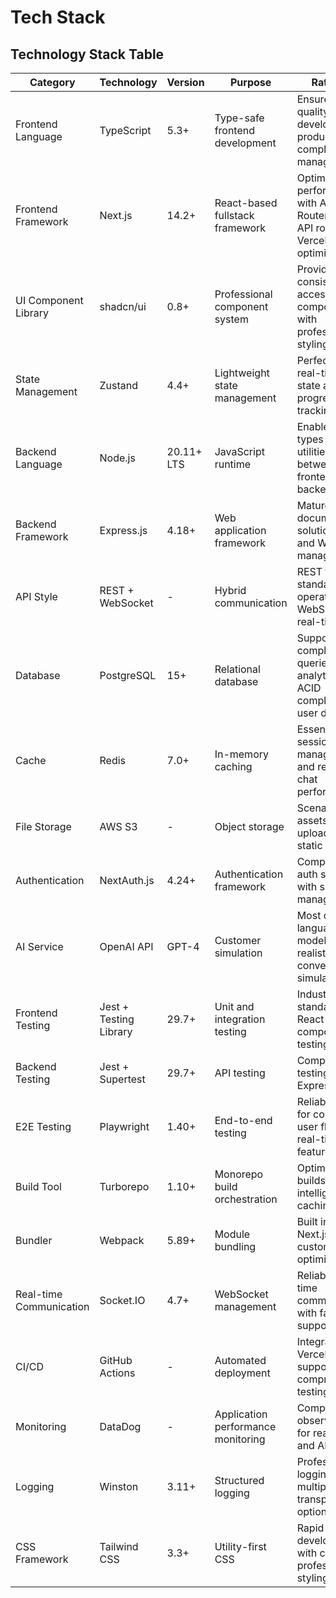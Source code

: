 # Tech Stack

## Technology Stack Table

| Category                | Technology             | Version    | Purpose                            | Rationale                                                                         |
| ----------------------- | ---------------------- | ---------- | ---------------------------------- | --------------------------------------------------------------------------------- |
| Frontend Language       | TypeScript             | 5.3+       | Type-safe frontend development     | Ensures code quality and developer productivity for complex state management      |
| Frontend Framework      | Next.js                | 14.2+      | React-based fullstack framework    | Optimal performance with App Router, built-in API routes, and Vercel optimization |
| UI Component Library    | shadcn/ui              | 0.8+       | Professional component system      | Provides consistent, accessible components with professional styling              |
| State Management        | Zustand                | 4.4+       | Lightweight state management       | Perfect for real-time chat state and user progress tracking                       |
| Backend Language        | Node.js                | 20.11+ LTS | JavaScript runtime                 | Enables shared types and utilities between frontend and backend                   |
| Backend Framework       | Express.js             | 4.18+      | Web application framework          | Mature, well-documented solution for API and WebSocket management                 |
| API Style               | REST + WebSocket       | -          | Hybrid communication               | REST for standard operations, WebSocket for real-time chat                        |
| Database                | PostgreSQL             | 15+        | Relational database                | Supports complex queries for analytics and ACID compliance for user data          |
| Cache                   | Redis                  | 7.0+       | In-memory caching                  | Essential for session management and real-time chat performance                   |
| File Storage            | AWS S3                 | -          | Object storage                     | Scenario assets, user uploads, and static content                                 |
| Authentication          | NextAuth.js            | 4.24+      | Authentication framework           | Comprehensive auth solution with session management                               |
| AI Service              | OpenAI API             | GPT-4      | Customer simulation                | Most capable language model for realistic conversation simulation                 |
| Frontend Testing        | Jest + Testing Library | 29.7+      | Unit and integration testing       | Industry standard for React component testing                                     |
| Backend Testing         | Jest + Supertest       | 29.7+      | API testing                        | Comprehensive testing for Express.js APIs                                         |
| E2E Testing             | Playwright             | 1.40+      | End-to-end testing                 | Reliable testing for complex user flows with real-time features                   |
| Build Tool              | Turborepo              | 1.10+      | Monorepo build orchestration       | Optimized builds with intelligent caching                                         |
| Bundler                 | Webpack                | 5.89+      | Module bundling                    | Built into Next.js with custom optimizations                                      |
| Real-time Communication | Socket.IO              | 4.7+       | WebSocket management               | Reliable real-time communication with fallback support                            |
| CI/CD                   | GitHub Actions         | -          | Automated deployment               | Integrated with Vercel and supports comprehensive testing                         |
| Monitoring              | DataDog                | -          | Application performance monitoring | Comprehensive observability for real-time and AI services                         |
| Logging                 | Winston                | 3.11+      | Structured logging                 | Professional logging with multiple transport options                              |
| CSS Framework           | Tailwind CSS           | 3.3+       | Utility-first CSS                  | Rapid development with consistent professional styling                            |
